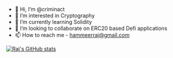- 👋 Hi, I’m @criminact
- 👀 I’m interested in Cryptography
- 🌱 I’m currently learning Solidity
- 💞️ I’m looking to collaborate on ERC20 based Defi applications
- 📫 How to reach me - hammeerraj@gmail.com

[![Raj's GitHub stats](https://github-readme-stats.vercel.app/api?username=criminact)](https://github.com/anuraghazra/github-readme-stats)

<!---
criminact/criminact is a ✨ special ✨ repository because its `README.md` (this file) appears on your GitHub profile.
You can click the Preview link to take a look at your changes.
--->
